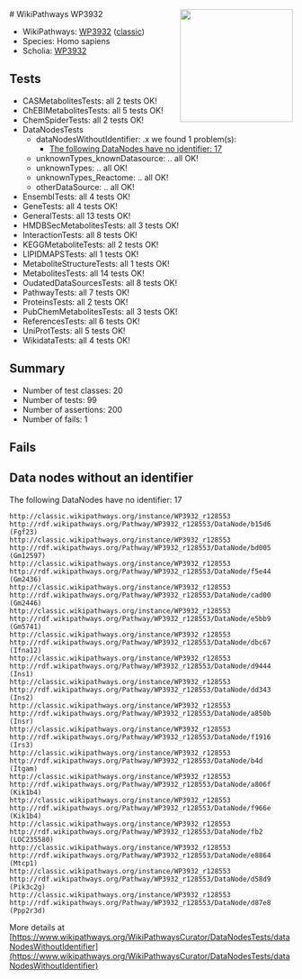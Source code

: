 <img style="float: right; width: 200px" src="https://upload.wikimedia.org/wikipedia/commons/thumb/8/83/Wplogo_with_text_500.png/640px-Wplogo_with_text_500.png" />
# WikiPathways WP3932

* WikiPathways: [WP3932](https://wikipathways.org/pathways/WP3932) ([classic](https://classic.wikipathways.org/instance/WP3932))
* Species: Homo sapiens
* Scholia: [WP3932](https://scholia.toolforge.org/wikipathways/WP3932)
## Tests
* CASMetabolitesTests: all 2 tests OK!
* ChEBIMetabolitesTests: all 5 tests OK!
* ChemSpiderTests: all 2 tests OK!
* DataNodesTests
    * dataNodesWithoutIdentifier: .x we found 1 problem(s):
        * [The following DataNodes have no identifier: 17](#8792c497)
    * unknownTypes_knownDatasource: .. all OK!
    * unknownTypes: .. all OK!
    * unknownTypes_Reactome: .. all OK!
    * otherDataSource: .. all OK!
* EnsemblTests: all 4 tests OK!
* GeneTests: all 4 tests OK!
* GeneralTests: all 13 tests OK!
* HMDBSecMetabolitesTests: all 3 tests OK!
* InteractionTests: all 8 tests OK!
* KEGGMetaboliteTests: all 2 tests OK!
* LIPIDMAPSTests: all 1 tests OK!
* MetaboliteStructureTests: all 1 tests OK!
* MetabolitesTests: all 14 tests OK!
* OudatedDataSourcesTests: all 8 tests OK!
* PathwayTests: all 7 tests OK!
* ProteinsTests: all 2 tests OK!
* PubChemMetabolitesTests: all 3 tests OK!
* ReferencesTests: all 6 tests OK!
* UniProtTests: all 5 tests OK!
* WikidataTests: all 4 tests OK!


## Summary

* Number of test classes: 20
* Number of tests: 99
* Number of assertions: 200
* Number of fails: 1

## Fails

<a name="8792c497" />

## Data nodes without an identifier

The following DataNodes have no identifier: 17
```
http://classic.wikipathways.org/instance/WP3932_r128553 http://rdf.wikipathways.org/Pathway/WP3932_r128553/DataNode/b15d6 (Fgf23)
http://classic.wikipathways.org/instance/WP3932_r128553 http://rdf.wikipathways.org/Pathway/WP3932_r128553/DataNode/bd005 (Gm12597)
http://classic.wikipathways.org/instance/WP3932_r128553 http://rdf.wikipathways.org/Pathway/WP3932_r128553/DataNode/f5e44 (Gm2436)
http://classic.wikipathways.org/instance/WP3932_r128553 http://rdf.wikipathways.org/Pathway/WP3932_r128553/DataNode/cad00 (Gm2446)
http://classic.wikipathways.org/instance/WP3932_r128553 http://rdf.wikipathways.org/Pathway/WP3932_r128553/DataNode/e5bb9 (Gm5741)
http://classic.wikipathways.org/instance/WP3932_r128553 http://rdf.wikipathways.org/Pathway/WP3932_r128553/DataNode/dbc67 (Ifna12)
http://classic.wikipathways.org/instance/WP3932_r128553 http://rdf.wikipathways.org/Pathway/WP3932_r128553/DataNode/d9444 (Ins1)
http://classic.wikipathways.org/instance/WP3932_r128553 http://rdf.wikipathways.org/Pathway/WP3932_r128553/DataNode/dd343 (Ins2)
http://classic.wikipathways.org/instance/WP3932_r128553 http://rdf.wikipathways.org/Pathway/WP3932_r128553/DataNode/a850b (Insr)
http://classic.wikipathways.org/instance/WP3932_r128553 http://rdf.wikipathways.org/Pathway/WP3932_r128553/DataNode/f1916 (Irs3)
http://classic.wikipathways.org/instance/WP3932_r128553 http://rdf.wikipathways.org/Pathway/WP3932_r128553/DataNode/b4d (Itgam)
http://classic.wikipathways.org/instance/WP3932_r128553 http://rdf.wikipathways.org/Pathway/WP3932_r128553/DataNode/a806f (Kik1b4)
http://classic.wikipathways.org/instance/WP3932_r128553 http://rdf.wikipathways.org/Pathway/WP3932_r128553/DataNode/f966e (Kik1b4)
http://classic.wikipathways.org/instance/WP3932_r128553 http://rdf.wikipathways.org/Pathway/WP3932_r128553/DataNode/fb2 (LOC235580)
http://classic.wikipathways.org/instance/WP3932_r128553 http://rdf.wikipathways.org/Pathway/WP3932_r128553/DataNode/e8864 (Mtcp1)
http://classic.wikipathways.org/instance/WP3932_r128553 http://rdf.wikipathways.org/Pathway/WP3932_r128553/DataNode/d58d9 (Pik3c2g)
http://classic.wikipathways.org/instance/WP3932_r128553 http://rdf.wikipathways.org/Pathway/WP3932_r128553/DataNode/d87e8 (Ppp2r3d)
```

More details at [https://www.wikipathways.org/WikiPathwaysCurator/DataNodesTests/dataNodesWithoutIdentifier](https://www.wikipathways.org/WikiPathwaysCurator/DataNodesTests/dataNodesWithoutIdentifier)

